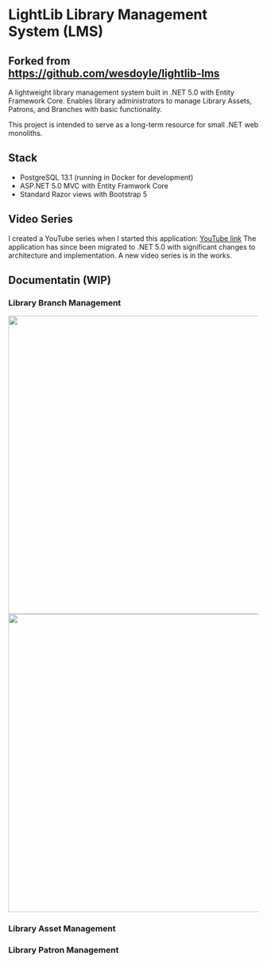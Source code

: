# LightLib Library Management System (LMS)
## Forked from https://github.com/wesdoyle/lightlib-lms
A lightweight library management system built in .NET 5.0 with Entity Framework Core.  Enables library administrators to manage Library Assets, Patrons, and Branches with basic functionality.

This project is intended to serve as a long-term resource for small .NET web monoliths.

## Stack

- PostgreSQL 13.1 (running in Docker for development)
- ASP.NET 5.0 MVC with Entity Framwork Core
- Standard Razor views with Bootstrap 5

## Video Series

I created a YouTube series when I started this application: [YouTube link](https://www.youtube.com/watch?v=WTVcLFTgDqs)
The application has since been migrated to .NET 5.0 with significant changes to architecture and implementation.  A new video series is in the works.

## Documentatin (WIP)

### Library Branch Management

<img src="./documentation/images/branch_list.png" width=600>
<img src="./documentation/images/branch_detail.png" width=600>


### Library Asset Management

### Library Patron Management
